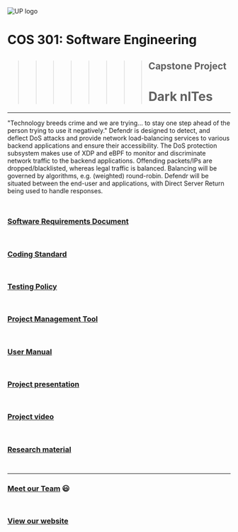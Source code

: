 <img src="https://cs.up.ac.za/static/images/headerUP.jpg" alt="UP logo">

COS 301: Software Engineering
=========================

>>>>>>>>## Capstone Project
>>>>>>>># Dark nITes

---

"Technology breeds crime and we are trying... to stay one step ahead of the person trying to use it negatively."
Defendr is designed to detect, and deflect DoS attacks and provide network load-balancing services to various backend applications and ensure their accessibility.  The DoS protection subsystem makes use of XDP and eBPF to monitor and discriminate network traffic to the backend applications.  Offending packets/IPs are dropped/blacklisted, whereas legal traffic is balanced.  Balancing will be governed by algorithms, e.g. (weighted) round-robin.  Defendr will be situated between the end-user and applications, with Direct Server Return being used to handle responses.

`
`

### <a href="https://darknites.co.za/pdf/Defendr%20-%20Software%20Requirements%20Specification.pdf" target="_blank">Software Requirements Document</a>

`
`

### <a href="https://darknites.co.za/pdf/Defendr%20-%20Coding%20Standard%20.pdf" target="_blank">Coding Standard</a>

`
`

### <a href="https://darknites.co.za/pdf/Defendr%20-%20Testing%20Policy.pdf" target="_blank">Testing Policy</a>

`
`

### <a href="https://app.zenhub.com/workspaces/dark-nites-capstone-project-5cc616ec67dcfa43a66a40f3/board?repos=182156942" target="_blank">Project Management Tool</a>

`
`

### <a href="https://darknites.co.za/pdf/Defendr%20-%20User%20manual.pdf" target="_blank">User Manual</a>

`
`

### <a href="https://darknites.co.za/documents/Virtual%20Demo.pptx" target="_blank">Project presentation</a>

`
`

### <a href="https://darknites.co.za/documents/Demo%20Video.ppsx" target="_blank">Project video</a>

`
`

### <a href="https://darknites.co.za/documents" target="_blank">Research material</a>

`
`

---

### <a href="https://github.com/cos301-2019-se/Defendr/blob/master/SRS/team.md" target="_blank">Meet our Team</a> :smiley:

`
`

### <a href="https://www.darknites.co.za/" target="_blank">View our website</a>